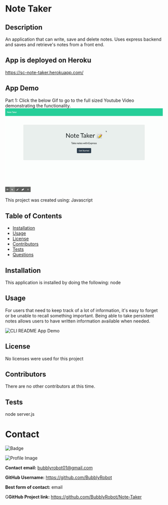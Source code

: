   
  # Note Taker
  
## Description
 An application that can write, save and delete notes. Uses express backend and saves and retrieve's notes from a front end. 
 
 ## App is deployed on Heroku
 https://sc-note-taker.herokuapp.com/

 ## App Demo
 Part 1: Click the below Gif to go to the full sized Youtube Video demonstrating the functionality. <br>
  [![Gif of Note Taker Generator Functionality](./public/assets/NoteTaker.gif)](https://youtu.be/7By4bvWIjyY/link "Link to full sized video")
 
This project was created using:  Javascript 
  
  ## Table of Contents
  - [Installation](#installation)
  - [Usage](#usage)
  - [License](#license)
  - [Contributors](#contributors)
  - [Tests](#tests)
  - [Questions](#Questions)
  ## Installation
  This application is installed by doing the following: node
  ## Usage
  For users that need to keep track of a lot of information, it's easy to forget or be unable to recall something important. Being able to take persistent notes allows users to have written information available when needed.
  
![CLI README App Demo](Assets/utils/CLI-App_Demo.gif)
  ## License
  No licenses were used for this project
  ## Contributors
  There are no other contributors at this time.
  ## Tests
  node server.js
  # Contact
  
![Badge](https://img.shields.io/badge/Github-BubblyRobot-green) 
  
![Profile Image](https://github.com/BubblyRobot.png?size=200)
  
**Contact email:** bubblyrobot01@gmail.com
  
**GitHub Username:**  https://github.com/BubblyRobot
  
**Best form of contact:** email
  
G**GitHub Project link:** https://github.com/BubblyRobot/Note-Taker
  
  